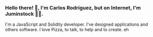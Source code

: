 ### Hello there! 👋, I'm Carlos Rodríguez, but on Internet, I'm Juminstock 🧑‍💻.

I'm a JavaScript and Solidity developer. 
I've designed applications and others software. 
I love Pizza, to talk, to help and to create.
eh
